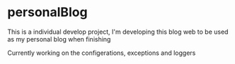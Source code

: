 # personalBlog
This is a individual develop project,
I'm developing this blog web to be used as my personal blog when finishing

Currently working on the configerations, exceptions and loggers
